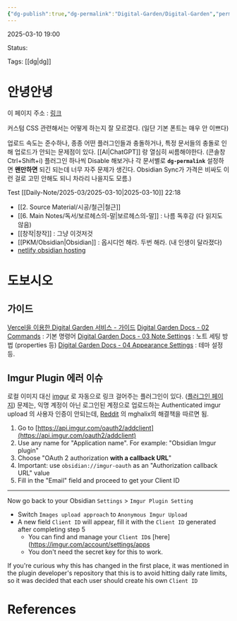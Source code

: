 ```yaml
---
{"dg-publish":true,"dg-permalink":"Digital-Garden/Digital-Garden","permalink":"/Digital-Garden/Digital-Garden/","tags":["gardenEntry"]}
---
```


2025-03-10 19:00

Status: 

Tags: [[dg\|dg]] 

# 안녕안녕

이 페이지 주소 : [링크](https://imaginative-griffin-caaf97.netlify.app/) 

커스텀 CSS 관련해서는 어떻게 하는지 잘 모르겠다. (일단 기본 폰트는 매우 안 이쁘다)

업로드 속도는 준수하나, 종종 어떤 플러그인들과 충돌하거나, 특정 문서들의 충돌로 인해 업로드가 안되는 문제점이 있다. [[AI\|ChatGPT]] 랑 열심히 씨름해야한다. (콘솔창 Ctrl+Shift+i)
플러그인 하나씩 Disable 해보거나 각 문서별로 **`dg-permalink`** 설정하면 **왠만하면** 되긴 되는데 너무 자주 문제가 생긴다.
Obsidian Sync가 가격은 비싸도 이런 걸로 고민 안해도 되니 차라리 나을지도 모름.)

Test [[Daily-Note/2025-03/2025-03-10\|2025-03-10]] 22:18

- [[2. Source Material/시공/철근\|철근]] 
- [[6. Main Notes/독서/보르헤스의-말\|보르헤스의-말]] : 나름 독후감 (다 읽지도 않음)
- [[창작\|창작]] : 그냥 이것저것
- [[PKM/Obsidian\|Obsidian]] : 옵시디언 해라. 두번 해라. (내 인생이 달라졌다)
- [netlify obsidian hosting](https://www.youtube.com/watch?v=7f8e5IiUkeo) 

# 도보시오
## 가이드
[Vercel을 이용한 Digital Garden 서비스 - 가이드](https://anpigon.vercel.app/%F0%9F%A7%B0%20%EC%83%9D%EC%82%B0%EC%84%B1%20%EB%8F%84%EA%B5%AC/%EC%98%B5%EC%8B%9C%EB%94%94%EC%96%B8%20Obsidian/%ED%94%8C%EB%9F%AC%EA%B7%B8%EC%9D%B8/%EC%98%B5%EC%8B%9C%EB%94%94%EC%96%B8%20%EB%94%94%EC%A7%80%ED%84%B8%20%EA%B0%80%EB%93%A0%20%ED%94%8C%EB%9F%AC%EA%B7%B8%EC%9D%B8/01%20%EC%8B%9C%EC%9E%91%ED%95%98%EA%B8%B0/) 
[Digital Garden Docs - 02 Commands](https://dg-docs.ole.dev/getting-started/02-commands/) : 기본 명령어
[Digital Garden Docs - 03 Note Settings](https://dg-docs.ole.dev/getting-started/03-note-settings/) : 노트 세팅 방법 (properties 등)
[Digital Garden Docs - 04 Appearance Settings](https://dg-docs.ole.dev/getting-started/04-appearance-settings/) : 테마 설정 등.

## Imgur Plugin 에러 이슈
로컬 이미지 대신 [imgur](https://imgur.com/) 로 자동으로 링크 걸어주는 플러그인이 있다. ([플러그인 페이지](https://github.com/gavvvr/obsidian-imgur-plugin))
문제는, 익명 계정이 아닌 로그인된 계정으로 업로드하는 Authenticated imgur upload 의 사용자 인증이 안되는데, [Reddit](https://www.reddit.com/r/ObsidianMD/comments/1b6d2me/imgur_plugin_no_longer_working/) 의 mghalix의 해결책을 따르면 됨.
1. Go to [https://api.imgur.com/oauth2/addclient](https://api.imgur.com/oauth2/addclient)
2. Use any name for "Application name". For example: "Obsidian Imgur plugin"
3. Choose "OAuth 2 authorization **with a callback URL**"
4. Important: use `obsidian://imgur-oauth` as an "Authorization callback URL" value
5. Fill in the "Email" field and proceed to get your Client ID
---
Now go back to your Obsidian `Settings` > `Imgur Plugin Setting`
- Switch `Images upload approach` to `Anonymous Imgur Upload`
- A new field `Client ID` will appear, fill it with the `Client ID` generated after completing step 5
    - You can find and manage your `Client ID`s [here](https://imgur.com/account/settings/apps
    - You don't need the secret key for this to work.

If you're curious why this has changed in the first place, it was mentioned in the plugin developer's repository that this is to avoid hitting daily rate limits, so it was decided that each user should create his own `Client ID`
# References